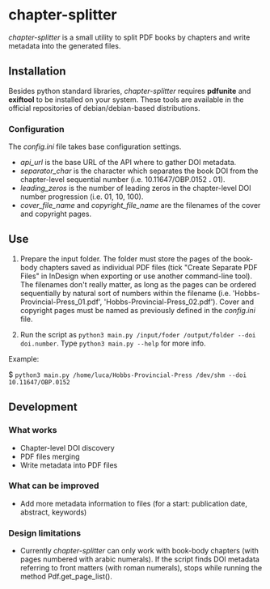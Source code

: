 # chapter-splitter
*chapter-splitter* is a small utility to split PDF books by chapters and write metadata into the generated files.

## Installation
Besides python standard libraries, *chapter-splitter* requires **pdfunite** and **exiftool** to be installed on your system. These tools are available  in the official repositories of debian/debian-based distributions.

### Configuration
The *config.ini* file takes base configuration settings.
* *api_url* is the base URL of the API where to gather DOI metadata.
* *separator_char* is the character which separates the book DOI from the chapter-level sequential number (i.e. 10.11647/OBP.0152 **.** 01).
* *leading_zeros* is the number of leading zeros in the chapter-level DOI number progression (i.e. 01, 10, 100).
* *cover_file_name* and *copyright_file_name* are the filenames of the cover and copyright pages.

## Use
1. Prepare the input folder. The folder must store the pages of the book-body chapters saved as individual PDF files (tick "Create Separate PDF Files" in InDesign when exporting or use another command-line tool). The filenames don't really matter, as long as the pages can be ordered sequentially by natural sort of numbers within the filename (i.e. 'Hobbs-Provincial-Press_01.pdf', 'Hobbs-Provincial-Press_02.pdf'). Cover and copyright pages must be named as previously defined in the *config.ini* file.

2. Run the script as `python3 main.py /input/foder /output/folder --doi doi.number`. Type `python3 main.py --help` for more info.

Example:

$ `python3 main.py /home/luca/Hobbs-Provincial-Press /dev/shm --doi 10.11647/OBP.0152`

## Development
### What works
* Chapter-level DOI discovery
* PDF files merging
* Write metadata into PDF files

### What can be improved
* Add more metadata information to files (for a start: publication date, abstract, keywords)
### Design limitations
* Currently *chapter-splitter* can only work with book-body chapters (with pages numbered with arabic numerals). If the script finds DOI metadata referring to front matters (with roman numerals), stops while running the method Pdf.get_page_list(). 

